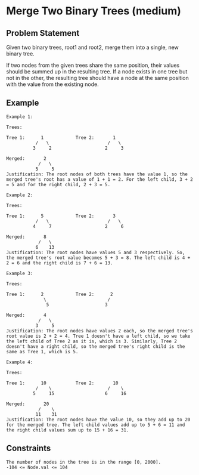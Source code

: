 # Merge Two Binary Trees (medium)

## Problem Statement

Given two binary trees, root1 and root2, merge them into a single, new binary
tree.

If two nodes from the given trees share the same position, their values should
be summed up in the resulting tree. If a node exists in one tree but not in the
other, the resulting tree should have a node at the same position with the value
from the existing node.

## Example

```text
Example 1:

Trees:

Tree 1:      1            Tree 2:       1
           /   \                      /   \
          3     2                    2     3

Merged:       2
            /   \
           5     5
Justification: The root nodes of both trees have the value 1, so the merged tree's root has a value of 1 + 1 = 2. For the left child, 3 + 2 = 5 and for the right child, 2 + 3 = 5.

Example 2:

Trees:

Tree 1:      5            Tree 2:       3
           /   \                      /   \
          4     7                    2     6

Merged:       8
            /   \
           6    13
Justification: The root nodes have values 5 and 3 respectively. So, the merged tree's root value becomes 5 + 3 = 8. The left child is 4 + 2 = 6 and the right child is 7 + 6 = 13.

Example 3:

Trees:

Tree 1:      2            Tree 2:      2
              \                       /
               5                     3

Merged:       4
            /   \
           3     5
Justification: The root nodes have values 2 each, so the merged tree's root value is 2 + 2 = 4. Tree 1 doesn't have a left child, so we take the left child of Tree 2 as it is, which is 3. Similarly, Tree 2 doesn't have a right child, so the merged tree's right child is the same as Tree 1, which is 5.

Example 4:

Trees:

Tree 1:      10           Tree 2:       10
           /    \                     /    \
          5     15                   6     16

Merged:       20
            /    \
           11    31
Justification: The root nodes have the value 10, so they add up to 20 for the merged tree. The left child values add up to 5 + 6 = 11 and the right child values sum up to 15 + 16 = 31.
```

## Constraints

```text
The number of nodes in the tree is in the range [0, 2000].
-104 <= Node.val <= 104
```
